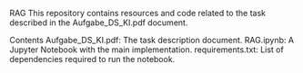 RAG
This repository contains resources and code related to the task described in the Aufgabe_DS_KI.pdf document.

Contents
Aufgabe_DS_KI.pdf: The task description document.
RAG.ipynb: A Jupyter Notebook with the main implementation.
requirements.txt: List of dependencies required to run the notebook.
